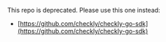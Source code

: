 This repo is deprecated. Please use this one instead:

* [https://github.com/checkly/checkly-go-sdk](https://github.com/checkly/checkly-go-sdk)